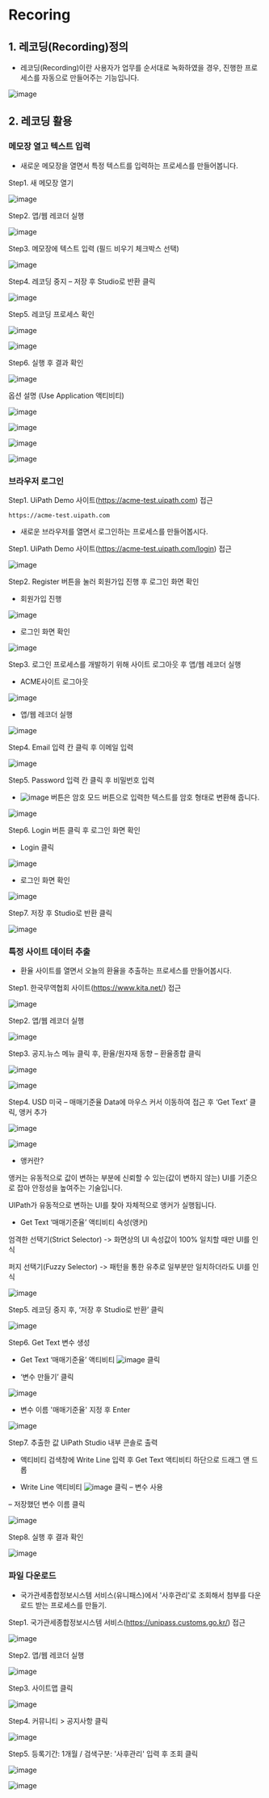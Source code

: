 # Recoring 

## 1. 레코딩(Recording)정의 

-  레코딩(Recording)이란 사용자가 업무를 순서대로 녹화하였을 경우, 진행한 프로세스를 자동으로 만들어주는 기능입니다.

  ![image](https://github.com/user-attachments/assets/969c4caf-b099-4b91-8537-21018da7e479)

## 2. 레코딩 활용

### 메모장 열고 텍스트 입력

 - 새로운 메모장을 열면서 특정 텍스트를 입력하는 프로세스를 만들어봅니다.

  Step1. 새 메모장 열기 

  ![image](https://github.com/user-attachments/assets/8fa96b84-d70a-4052-9048-5984fd4445ae)

  Step2. 앱/웹 레코더 실행

  ![image](https://github.com/user-attachments/assets/d01e8975-e786-4d72-85a5-6105c8373403)

  Step3. 메모장에 텍스트 입력 (필드 비우기 체크박스 선택) 

  ![image](https://github.com/user-attachments/assets/dd6d0b4f-a6cf-4eee-94c5-c833974b5b0f)

  Step4. 레코딩 중지 – 저장 후 Studio로 반환 클릭

  ![image](https://github.com/user-attachments/assets/3bea744d-5b82-47b7-a7b3-1592ae9b4e32)

  Step5. 레코딩 프로세스 확인

![image](https://github.com/user-attachments/assets/199ca2a1-6e8b-4ed5-b690-0d8ddfbb5152)


  ![image](https://github.com/user-attachments/assets/6ac7bd34-ab6a-4d61-9bac-9a6b5477ac82)

  Step6. 실행 후 결과 확인

  ![image](https://github.com/user-attachments/assets/d20dcf8f-160e-4138-9dbf-fb022fbe62b9)

  옵션 설명 (Use Application 액티비티)

  ![image](https://github.com/user-attachments/assets/bec6e2ce-a9b4-4bd0-9487-289e44b90dd1)

  ![image](https://github.com/user-attachments/assets/df7a51e2-75d1-4965-802a-ebaeddf7ea14)

  ![image](https://github.com/user-attachments/assets/95ca62f7-578e-425d-963e-b2617994e3c3)

  ![image](https://github.com/user-attachments/assets/1ea85549-4cab-4e97-8b2e-afe94de6fff8)


  ### 브라우저 로그인 
  
  Step1. UiPath Demo 사이트(https://acme-test.uipath.com) 접근

  ```
https://acme-test.uipath.com
```
- 새로운 브라우저를 열면서 로그인하는 프로세스를 만들어봅시다.

Step1. UiPath Demo 사이트(https://acme-test.uipath.com/login) 접근

![image](https://github.com/user-attachments/assets/53e91ab0-3f06-4afe-8bb0-881b30625316)

Step2. Register 버튼을 눌러 회원가입 진행 후 로그인 화면 확인

- 회원가입 진행
  
![image](https://github.com/user-attachments/assets/99250186-c5f2-4403-817f-4196179871a8)

- 로그인 화면 확인

![image](https://github.com/user-attachments/assets/3ccc8583-b192-4711-b074-d46065d862fe)


Step3. 로그인 프로세스를 개발하기 위해 사이트 로그아웃 후 앱/웹 레코더 실행

- ACME사이트 로그아웃 

![image](https://github.com/user-attachments/assets/658fd0ae-cd75-4d1c-a730-8a7b909ae847)

- 앱/웹 레코더 실행

![image](https://github.com/user-attachments/assets/a659e70a-d27e-434b-a3ac-bc0e5e3ce036)


Step4. Email 입력 칸 클릭 후 이메일 입력

![image](https://github.com/user-attachments/assets/5cdc3ffe-6d03-4d23-90ec-6d173dce81a2)

Step5. Password 입력 칸 클릭 후 비밀번호 입력

- ![image](https://github.com/user-attachments/assets/5a07810e-bc25-4ce7-8902-6eb27caee10f) 버튼은 암호 모드 버튼으로 입력한 텍스트를 암호 형태로 변환해 줍니다.

![image](https://github.com/user-attachments/assets/8e9eaa8c-acb7-47b8-b165-66e6a315f9a8)

Step6. Login 버튼 클릭 후 로그인 화면 확인

- Login 클릭

![image](https://github.com/user-attachments/assets/7034ddb7-f35d-4c40-a00f-3a2b4e873c94)

- 로그인 화면 확인

![image](https://github.com/user-attachments/assets/3ccc8583-b192-4711-b074-d46065d862fe)

Step7. 저장 후 Studio로 반환 클릭

![image](https://github.com/user-attachments/assets/8816d777-4a03-4a0f-8266-568673a82bd3)

### 특정 사이트 데이터 추출 

- 환율 사이트를 열면서 오늘의 환율을 추출하는 프로세스를 만들어봅시다.

Step1. 한국무역협회 사이트(https://www.kita.net/) 접근

![image](https://github.com/user-attachments/assets/cb9d5cf6-6f6c-4012-829f-6f3a9669b535)

Step2. 앱/웹 레코더 실행 

![image](https://github.com/user-attachments/assets/bdf7aa61-a86b-4ef0-93d3-758d603631d4)

Step3. 공지.뉴스 메뉴 클릭 후, 환율/원자재 동향 – 환율종합 클릭

![image](https://github.com/user-attachments/assets/ef91614b-03b5-4fd5-b050-d8344ddd99be)

![image](https://github.com/user-attachments/assets/16c024c2-edcd-4eec-a741-3025e6cb170c)

Step4. USD 미국 – 매매기준율 Data에 마우스 커서 이동하여  접근 후 ‘Get Text’ 클릭,  앵커 추가

![image](https://github.com/user-attachments/assets/2e3aa8bf-3a1e-47ee-99fc-410077abefe1)

![image](https://github.com/user-attachments/assets/87df98de-d497-47e6-a419-acdd790e64d6)

- 앵커란? 

앵커는 유동적으로 값이 변하는 부분에 신뢰할 수 있는(값이 변하지 않는) UI를 기준으로 잡아 안정성을 높여주는 기술입니다. 

UIPath가 유동적으로 변하는 UI를 찾아 자체적으로 앵커가 실행됩니다.

- Get Text ‘매매기준율’ 액티비티 속성(앵커)

엄격한 선택기(Strict Selector) -> 화면상의 UI 속성값이 100% 일치할 때만 UI를 인식
  
퍼지 선택기(Fuzzy Selector) -> 패턴을 통한 유추로 일부분만 일치하더라도 UI를 인식

![image](https://github.com/user-attachments/assets/2e892317-86b9-4c4e-9bd3-711a8596548f)

Step5. 레코딩 중지 후, ‘저장 후 Studio로 반환’ 클릭

![image](https://github.com/user-attachments/assets/3081823f-91d4-4f4b-83e2-071a6f8d69f0)

Step6. Get Text 변수 생성

- Get Text ‘매매기준율’ 액티비티 ![image](https://github.com/user-attachments/assets/d8e8f87c-9705-4fc0-9da0-9b0129c00583) 클릭
  
- ‘변수 만들기’ 클릭

![image](https://github.com/user-attachments/assets/29e975cb-a3fa-4af0-97e9-4a3e999acf2f)

- 변수 이름 '매매기준율' 지정 후 Enter 

![image](https://github.com/user-attachments/assets/c5a541bb-a2cf-4da3-8a3c-1f8287a71f24)

Step7. 추출한 값 UiPath Studio 내부 콘솔로 출력

- 액티비티 검색창에 Write Line 입력 후 Get Text 액티비티 하단으로 드래그 앤 드롭

-  Write Line 액티비티 ![image](https://github.com/user-attachments/assets/d8e8f87c-9705-4fc0-9da0-9b0129c00583) 클릭 – 변수 사용

– 저장했던 변수 이름 클릭

![image](https://github.com/user-attachments/assets/48a26f42-7fa5-4e45-80d5-4686a30dd25c)

Step8. 실행 후 결과 확인

![image](https://github.com/user-attachments/assets/f0720eba-de30-4b9a-8363-f77c8dcee803)

### 파일 다운로드

- 국가관세종합정보시스템 서비스(유니패스)에서 '사후관리'로 조회해서 첨부를 다운로드 받는 프로세스를 만들기.

Step1. 국가관세종합정보시스템 서비스(https://unipass.customs.go.kr/) 접근

![image](https://github.com/user-attachments/assets/bfc4b726-2568-43cb-b778-3f9549dd168c)

Step2. 앱/웹 레코더 실행

![image](https://github.com/user-attachments/assets/6d9ca22d-8661-4dd5-9de9-87f556ea7a9a)

Step3. 사이트맵 클릭

![image](https://github.com/user-attachments/assets/79cff766-13ab-47f4-aec3-4e1f309d7a2d)

Step4. 커뮤니티 > 공지사항 클릭

![image](https://github.com/user-attachments/assets/747200d1-a49c-4c78-a87d-8f571fd4b499)

Step5. 등록기간: 1개월 / 검색구분: '사후관리' 입력 후 조회 클릭 

![image](https://github.com/user-attachments/assets/14aae2fd-dd4c-451f-bdf0-b63790134fcb)


![image](https://github.com/user-attachments/assets/15f4098d-4a68-420f-bdf9-15cde938d382)




















